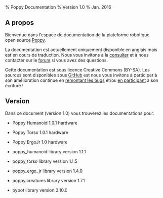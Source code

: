 % Poppy Documentation
% Version 1.0
% Jan. 2016

## A propos

Bienvenue dans l'espace de documentation de la plateforme robotique open source [Poppy](https://www.poppy-project.org/).

La documentation est actuellement uniquement disponible en anglais mais est en cours de traduction. Nous vous invitons à la [consulter](http://docs.poppy-project.org/en/index.html) et à nous contacter sur le [forum](https://forum.poppy-project.org/) si vous avez des questions.

Cette documentation est sous licence Creative Commons (BY-SA). Les sources sont disponibles sous [GitHub](https://github.com/poppy-project/poppy-docs) est nous vous invitons à participer à son amélioration continue en [remontant les bugs](https://github.com/poppy-project/poppy-docs/issues) et/ou [en participant](https://github.com/poppy-project/poppy-docs/pulls) à son écriture !

## Version

Dans ce document (version 1.0) vous trouverez les documentations pour:

-   Poppy Humanoid 1.0.1 hardware
-   Poppy Torso 1.0.1 hardware
-   Poppy ErgoJr 1.0 hardware

-   poppy_humanoid library version 1.1.1
-   poppy_torso library version 1.1.5
-   poppy_ergo_jr library version 1.4.0
-   poppy.creatures library version 1.7.1
-   pypot library version 2.10.0
